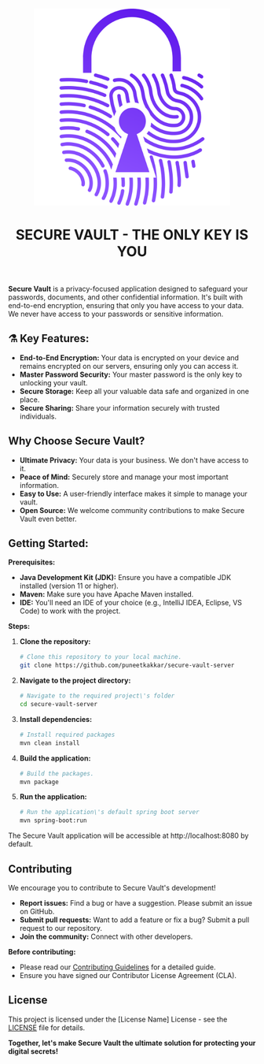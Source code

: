 <p align="center">
  <img src="./src/main/resources/static/images/secure-vault-logo-3x.png" alt="secure vault brand" width="400"/>
</p>

<h1 align="center">SECURE VAULT - THE ONLY KEY IS YOU</h1>

<br>

**Secure Vault** is a privacy-focused application designed to safeguard your passwords, documents, and other confidential information. It's built with end-to-end encryption, ensuring that only you have access to your data. We never have access to your passwords or sensitive information. 

## ⚗️ Key Features:

* **End-to-End Encryption:** Your data is encrypted on your device and remains encrypted on our servers, ensuring only you can access it.  
* **Master Password Security:** Your master password is the only key to unlocking your vault. 
* **Secure Storage:** Keep all your valuable data safe and organized in one place.
* **Secure Sharing:**  Share your information securely with trusted individuals. 

## Why Choose Secure Vault?

* **Ultimate Privacy:** Your data is your business. We don't have access to it.
* **Peace of Mind:** Securely store and manage your most important information.
* **Easy to Use:**  A user-friendly interface makes it simple to manage your vault.
* **Open Source:**  We welcome community contributions to make Secure Vault even better.

## Getting Started:

**Prerequisites:**

* **Java Development Kit (JDK):** Ensure you have a compatible JDK installed (version 11 or higher).
* **Maven:** Make sure you have Apache Maven installed.
* **IDE:**  You'll need an IDE of your choice (e.g., IntelliJ IDEA, Eclipse, VS Code) to work with the project.

**Steps:**

1. **Clone the repository:**
   ```bash
   # Clone this repository to your local machine.
   git clone https://github.com/puneetkakkar/secure-vault-server

2. **Navigate to the project directory:**
    ```bash
    # Navigate to the required project\'s folder
    cd secure-vault-server

3. **Install dependencies:**
    ```bash
    # Install required packages
    mvn clean install

4. **Build the application:**
    ```bash
    # Build the packages.
    mvn package

5. **Run the application:**
    ```bash
    # Run the application\'s default spring boot server
    mvn spring-boot:run

The Secure Vault application will be accessible at http://localhost:8080 by default.

## Contributing

We encourage you to contribute to Secure Vault's development!

* **Report issues:** Find a bug or have a suggestion. Please submit an issue on GitHub.
* **Submit pull requests:**  Want to add a feature or fix a bug? Submit a pull request to our repository.
* **Join the community:**  Connect with other developers.

**Before contributing:**

* Please read our [Contributing Guidelines](CONTRIBUTING.md) for a detailed guide.
* Ensure you have signed our Contributor License Agreement (CLA). 

## License

This project is licensed under the [License Name] License - see the [LICENSE](LICENSE) file for details.

**Together, let's make Secure Vault the ultimate solution for protecting your digital secrets!**